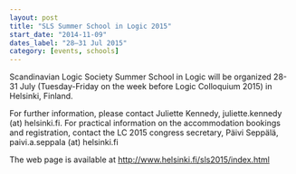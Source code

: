 ```yaml
---
layout: post
title: "SLS Summer School in Logic 2015"
start_date: "2014-11-09"
dates_label: "28–31 Jul 2015"
category: [events, schools]
---
```


Scandinavian Logic Society Summer School in Logic will be organized 28-31 July
(Tuesday-Friday on the week before Logic Colloquium 2015) in Helsinki, Finland.

For further information, please contact Juliette Kennedy, juliette.kennedy (at)
helsinki.fi. For practical information on the accommodation bookings and
registration, contact the LC 2015 congress secretary, Päivi Seppälä,
paivi.a.seppala (at) helsinki.fi

The web page is available at <http://www.helsinki.fi/sls2015/index.html>
